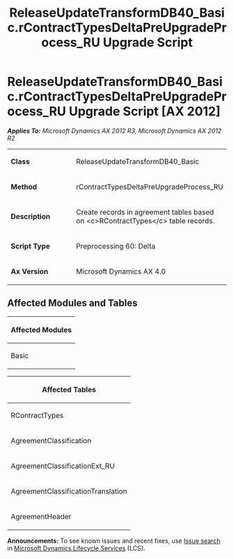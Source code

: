 ﻿---
title: ReleaseUpdateTransformDB40_Basic.rContractTypesDeltaPreUpgradeProcess_RU Upgrade Script
TOCTitle: ReleaseUpdateTransformDB40_Basic.rContractTypesDeltaPreUpgradeProcess_RU Upgrade Script
ms:assetid: 5c75f74c-838e-9b58-f547-1aacacf40879
ms:mtpsurl: https://msdn.microsoft.com/en-us/library/JJ736353(v=AX.60)
ms:contentKeyID: 49708527
ms.date: 05/18/2015
mtps_version: v=AX.60
---

# ReleaseUpdateTransformDB40\_Basic.rContractTypesDeltaPreUpgradeProcess\_RU Upgrade Script [AX 2012]


_**Applies To:** Microsoft Dynamics AX 2012 R3, Microsoft Dynamics AX 2012 R2_

<table>
<colgroup>
<col style="width: 50%" />
<col style="width: 50%" />
</colgroup>
<tbody>
<tr class="odd">
<td><p><strong>Class</strong></p></td>
<td><p>ReleaseUpdateTransformDB40_Basic</p></td>
</tr>
<tr class="even">
<td><p><strong>Method</strong></p></td>
<td><p>rContractTypesDeltaPreUpgradeProcess_RU</p></td>
</tr>
<tr class="odd">
<td><p><strong>Description</strong></p></td>
<td><p>Create records in agreement tables based on &lt;c&gt;RContractTypes&lt;/c&gt; table records.</p></td>
</tr>
<tr class="even">
<td><p><strong>Script Type</strong></p></td>
<td><p>Preprocessing 60: Delta</p></td>
</tr>
<tr class="odd">
<td><p><strong>Ax Version</strong></p></td>
<td><p>Microsoft Dynamics AX 4.0</p></td>
</tr>
</tbody>
</table>


## Affected Modules and Tables

<table>
<colgroup>
<col style="width: 100%" />
</colgroup>
<thead>
<tr class="header">
<th><p>Affected Modules</p></th>
</tr>
</thead>
<tbody>
<tr class="odd">
<td><p>Basic</p></td>
</tr>
</tbody>
</table>


<table>
<colgroup>
<col style="width: 100%" />
</colgroup>
<thead>
<tr class="header">
<th><p>Affected Tables</p></th>
</tr>
</thead>
<tbody>
<tr class="odd">
<td><p>RContractTypes</p></td>
</tr>
<tr class="even">
<td><p>AgreementClassification</p></td>
</tr>
<tr class="odd">
<td><p>AgreementClassificationExt_RU</p></td>
</tr>
<tr class="even">
<td><p>AgreementClassificationTranslation</p></td>
</tr>
<tr class="odd">
<td><p>AgreementHeader</p></td>
</tr>
</tbody>
</table>

  
**Announcements:** To see known issues and recent fixes, use [Issue search](http://go.microsoft.com/fwlink/?linkid=389258) in [Microsoft Dynamics Lifecycle Services](http://go.microsoft.com/fwlink/?linkid=306505) (LCS).

